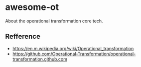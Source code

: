 # awesome-ot

About the operational transformation core tech.

## Refference

- https://en.m.wikipedia.org/wiki/Operational_transformation
- https://github.com/Operational-Transformation/operational-transformation.github.com
